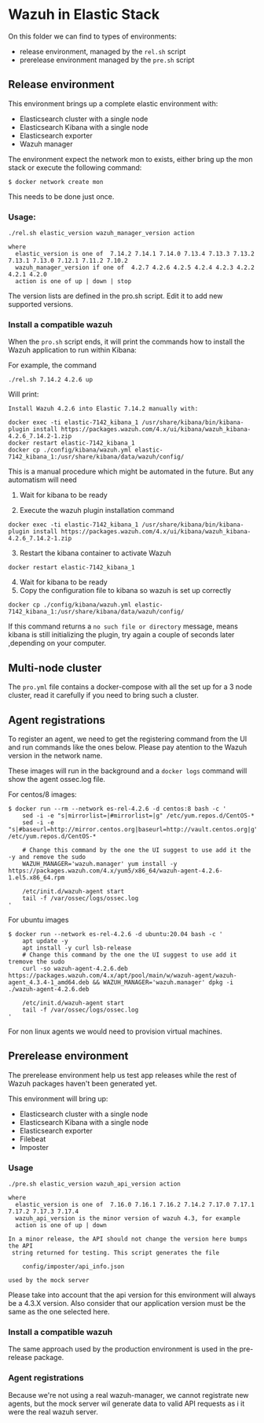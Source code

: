 # Wazuh in Elastic Stack

On this folder we can find to types of environments:

 * release environment, managed by the `rel.sh` script
 * prerelease environment managed by the `pre.sh` script


## Release environment

This environment brings up a complete elastic environment with:
 - Elasticsearch cluster with a single node
 - Elasticsearch Kibana with a single node
 - Elasticsearch exporter
 - Wazuh manager

The environment expect the network mon to exists, either bring up the
mon stack or execute the following command:

    $ docker network create mon

This needs to be done just once.

### Usage:

```
./rel.sh elastic_version wazuh_manager_version action

where
  elastic_version is one of  7.14.2 7.14.1 7.14.0 7.13.4 7.13.3 7.13.2 7.13.1 7.13.0 7.12.1 7.11.2 7.10.2
  wazuh_manager_version if one of  4.2.7 4.2.6 4.2.5 4.2.4 4.2.3 4.2.2 4.2.1 4.2.0
  action is one of up | down | stop
```

The version lists are defined in the pro.sh script. Edit it to add new
supported versions.

 ### Install a compatible wazuh

When the `pro.sh` script ends, it will print the commands how to install the
Wazuh application to run within Kibana:

For example, the command

`./rel.sh 7.14.2 4.2.6 up`

Will print:

```
Install Wazuh 4.2.6 into Elastic 7.14.2 manually with:

docker exec -ti elastic-7142_kibana_1 /usr/share/kibana/bin/kibana-plugin install https://packages.wazuh.com/4.x/ui/kibana/wazuh_kibana-4.2.6_7.14.2-1.zip
docker restart elastic-7142_kibana_1
docker cp ./config/kibana/wazuh.yml elastic-7142_kibana_1:/usr/share/kibana/data/wazuh/config/
```

This is a manual procedure which might be automated in the future. But any automatism will need

1. Wait for kibana to be ready

2. Execute the wazuh plugin installation command

`docker exec -ti elastic-7142_kibana_1 /usr/share/kibana/bin/kibana-plugin install https://packages.wazuh.com/4.x/ui/kibana/wazuh_kibana-4.2.6_7.14.2-1.zip`

3. Restart the kibana container to activate Wazuh

`docker restart elastic-7142_kibana_1`

4. Wait for kibana to be ready
5. Copy the configuration file to kibana so wazuh is set up correctly

`docker cp ./config/kibana/wazuh.yml elastic-7142_kibana_1:/usr/share/kibana/data/wazuh/config/`

If this command returns a `no such file or directory` message, means kibana is still initializing the plugin, try again a couple of seconds later ,depending on your computer.

## Multi-node cluster

The `pro.yml` file contains a docker-compose with all the set up for a 3 node cluster, read it carefully if you need to bring such a cluster.

## Agent registrations

To register an agent, we need to get the registering command from the UI and run commands like the ones below. Please pay atention to the Wazuh version in the network name.

These images will run in the background and a `docker logs` command will show the agent ossec.log file.

For centos/8 images:

    $ docker run --rm --network es-rel-4.2.6 -d centos:8 bash -c '
        sed -i -e "s|mirrorlist=|#mirrorlist=|g" /etc/yum.repos.d/CentOS-*
        sed -i -e "s|#baseurl=http://mirror.centos.org|baseurl=http://vault.centos.org|g" /etc/yum.repos.d/CentOS-*

        # Change this command by the one the UI suggest to use add it the -y and remove the sudo
        WAZUH_MANAGER='wazuh.manager' yum install -y https://packages.wazuh.com/4.x/yum5/x86_64/wazuh-agent-4.2.6-1.el5.x86_64.rpm

        /etc/init.d/wazuh-agent start
        tail -f /var/ossec/logs/ossec.log
    '

For ubuntu images

    $ docker run --network es-rel-4.2.6 -d ubuntu:20.04 bash -c '
        apt update -y
        apt install -y curl lsb-release
        # Change this command by the one the UI suggest to use add it tremove the sudo
        curl -so wazuh-agent-4.2.6.deb https://packages.wazuh.com/4.x/apt/pool/main/w/wazuh-agent/wazuh-agent_4.3.4-1_amd64.deb && WAZUH_MANAGER='wazuh.manager' dpkg -i ./wazuh-agent-4.2.6.deb

        /etc/init.d/wazuh-agent start
        tail -f /var/ossec/logs/ossec.log
    '

For non linux agents we would need to provision virtual machines.


## Prerelease environment

The prerelease environment help us test app releases while the rest of
Wazuh packages haven't been generated yet.

This environment will bring up:

 - Elasticsearch cluster with a single node
 - Elasticsearch Kibana with a single node
 - Elasticsearch exporter
 - Filebeat
 - Imposter

### Usage

```
./pre.sh elastic_version wazuh_api_version action

where
  elastic_version is one of  7.16.0 7.16.1 7.16.2 7.14.2 7.17.0 7.17.1 7.17.2 7.17.3 7.17.4
  wazuh_api_version is the minor version of wazuh 4.3, for example
  action is one of up | down

In a minor release, the API should not change the version here bumps the API
 string returned for testing. This script generates the file

    config/imposter/api_info.json

used by the mock server
```

Please take into account that the api version for this environment will always be a 4.3.X version. Also consider that our application version must be the same as the one selected here.

### Install a compatible wazuh

The same approach used by the production environment is used in the pre-release package.

### Agent registrations

Because we're not using a real wazuh-manager, we cannot registrate new agents, but the mock server wil generate data to valid API requests as i it were the real wazuh server.

